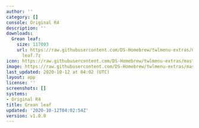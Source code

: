 ```yaml
---
author: ''
category: []
console: Original R4
description: ''
downloads:
  Grean leaf:
    size: 117093
    url: https://raw.githubusercontent.com/DS-Homebrew/twlmenu-extras/master/s/TWiLightMenu/r4menu/themes/Grean
      leaf.7z
icon: https://raw.githubusercontent.com/DS-Homebrew/twlmenu-extras/master/unistore/icons/r4.png
image: https://raw.githubusercontent.com/DS-Homebrew/twlmenu-extras/master/unistore/icons/r4.png
last_updated: 2020-10-12 at 04:02 (UTC)
layout: app
license: ''
screenshots: []
systems:
- Original R4
title: Grean leaf
updated: '2020-10-12T04:02:54Z'
version: v1.0.0
---
```

